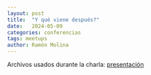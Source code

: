 ```yaml
---
layout: post
title:  "Y qué viene después?"
date:   2024-05-09
categories: conferencias
tags: meetups
author: Ramón Molina
---
```

Archivos usados durante la charla:
[presentación](/assets/pdf/ies_alfonso_xi_24.pdf)
